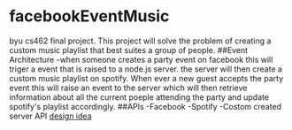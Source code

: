 # facebookEventMusic
byu cs462 final project.
This project will solve the problem of creating a custom music playlist that best suites a group of people.
  ##Event Architecture
  -when someone creates a party event on facebook this will triger a event that is raised to a node.js server. the server will then create a custom music playlist on spotify. When ever a new guest accepts the party event this will raise an event to the server which will then retrieve information about all the current poeple attending the party and update spotify's playlist accordingly.
  ##APIs
  -Facebook
  -Spotify
  -Costom created server API
  [design idea](https://raw.githubusercontent.com/ccarnley7/facebookEventMusic/master/Slide1.jpg)
